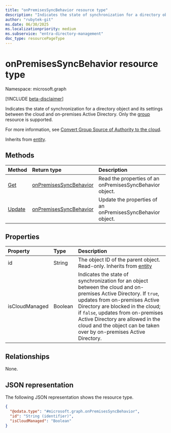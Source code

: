 ```yaml
---
title: "onPremisesSyncBehavior resource type"
description: "Indicates the state of synchronization for a directory object between the cloud and on-premises Active Directory."
author: "rubytek-git"
ms.date: 06/30/2025
ms.localizationpriority: medium
ms.subservice: "entra-directory-management"
doc_type: resourcePageType
---
```


# onPremisesSyncBehavior resource type

Namespace: microsoft.graph

[!INCLUDE [beta-disclaimer](../../includes/beta-disclaimer.md)]

Indicates the state of synchronization for a directory object and its settings between the cloud and on-premises Active Directory. Only the [group](../resources/group.md) resource is supported.

For more information, see [Convert Group Source of Authority to the cloud](/entra/identity/hybrid/concept-source-of-authority-overview).

Inherits from [entity](../resources/entity.md).

## Methods
|Method|Return type|Description|
|:---|:---|:---|
|[Get](../api/onpremisessyncbehavior-get.md)|[onPremisesSyncBehavior](../resources/onpremisessyncbehavior.md)|Read the properties of an onPremisesSyncBehavior object.|
|[Update](../api/onpremisessyncbehavior-update.md)|[onPremisesSyncBehavior](../resources/onpremisessyncbehavior.md)|Update the properties of an onPremisesSyncBehavior object.|

## Properties
|Property|Type|Description|
|:---|:---|:---|
|id|String|The object ID of the parent object. Read-only. Inherits from [entity](../resources/entity.md)|
|isCloudManaged|Boolean|Indicates the state of synchronization for an object between the cloud and on-premises Active Directory. If `true`, updates from on-premises Active Directory are blocked in the cloud; if `false`, updates from on-premises Active Directory are allowed in the cloud and the object can be taken over by on-premises Active Directory.|

## Relationships
None.

## JSON representation
The following JSON representation shows the resource type.
<!-- {
  "blockType": "resource",
  "keyProperty": "id",
  "@odata.type": "microsoft.graph.onPremisesSyncBehavior",
  "baseType": "microsoft.graph.entity",
  "openType": false
}
-->
``` json
{
  "@odata.type": "#microsoft.graph.onPremisesSyncBehavior",
  "id": "String (identifier)",
  "isCloudManaged": "Boolean"
}
```

